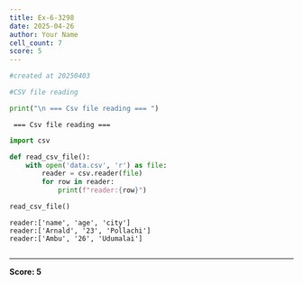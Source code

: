 ```yaml
---
title: Ex-6-3298
date: 2025-04-26
author: Your Name
cell_count: 7
score: 5
---
```


```python
#created at 20250403
```


```python
#CSV file reading
```


```python
print("\n === Csv file reading === ")
```

    
     === Csv file reading === 



```python
import csv
```


```python
def read_csv_file():
    with open('data.csv', 'r') as file:
        reader = csv.reader(file)
        for row in reader:
            print(f"reader:{row}")
```


```python
read_csv_file()
```

    reader:['name', 'age', 'city']
    reader:['Arnald', '23', 'Pollachi']
    reader:['Ambu', '26', 'Udumalai']



```python

```


---
**Score: 5**